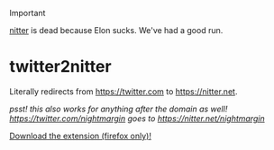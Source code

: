 > [!IMPORTANT]
> [nitter](https://github.com/zedeus/nitter) is dead because Elon sucks. We've had a good run.

# twitter2nitter

Literally redirects from https://twitter.com to https://nitter.net.

*psst! this also works for anything after the domain as well! https://twitter.com/nightmargin goes to https://nitter.net/nightmargin*

[Download the extension (firefox only)!](https://addons.mozilla.org/en-US/firefox/addon/twitter-to-nitter)

